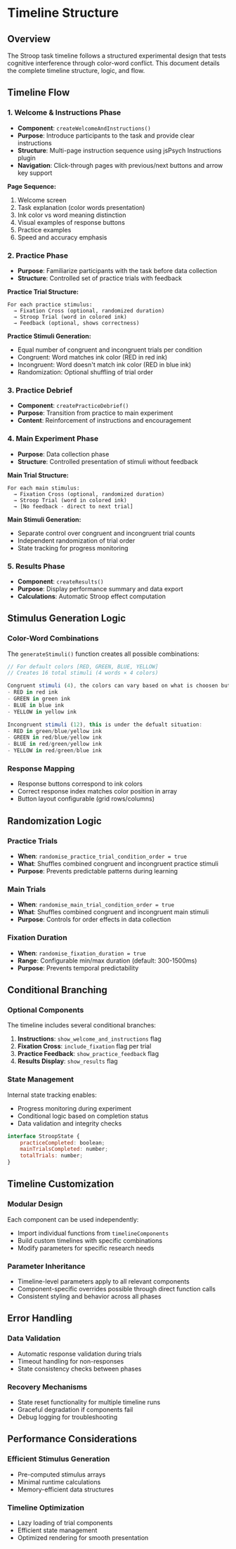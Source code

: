 # Timeline Structure

## Overview

The Stroop task timeline follows a structured experimental design that tests cognitive interference through color-word conflict. This document details the complete timeline structure, logic, and flow.

## Timeline Flow

### 1. Welcome & Instructions Phase
- **Component**: `createWelcomeAndInstructions()`
- **Purpose**: Introduce participants to the task and provide clear instructions
- **Structure**: Multi-page instruction sequence using jsPsych Instructions plugin
- **Navigation**: Click-through pages with previous/next buttons and arrow key support

**Page Sequence:**
1. Welcome screen
2. Task explanation (color words presentation)
3. Ink color vs word meaning distinction
4. Visual examples of response buttons
5. Practice examples
6. Speed and accuracy emphasis

### 2. Practice Phase
- **Purpose**: Familiarize participants with the task before data collection
- **Structure**: Controlled set of practice trials with feedback

**Practice Trial Structure:**
```
For each practice stimulus:
  → Fixation Cross (optional, randomized duration)
  → Stroop Trial (word in colored ink)
  → Feedback (optional, shows correctness)
```

**Practice Stimuli Generation:**
- Equal number of congruent and incongruent trials per condition
- Congruent: Word matches ink color (RED in red ink)
- Incongruent: Word doesn't match ink color (RED in blue ink)
- Randomization: Optional shuffling of trial order

### 3. Practice Debrief
- **Component**: `createPracticeDebrief()`
- **Purpose**: Transition from practice to main experiment
- **Content**: Reinforcement of instructions and encouragement

### 4. Main Experiment Phase
- **Purpose**: Data collection phase
- **Structure**: Controlled presentation of stimuli without feedback

**Main Trial Structure:**
```
For each main stimulus:
  → Fixation Cross (optional, randomized duration)
  → Stroop Trial (word in colored ink)
  → [No feedback - direct to next trial]
```

**Main Stimuli Generation:**
- Separate control over congruent and incongruent trial counts
- Independent randomization of trial order
- State tracking for progress monitoring

### 5. Results Phase
- **Component**: `createResults()`
- **Purpose**: Display performance summary and data export
- **Calculations**: Automatic Stroop effect computation

## Stimulus Generation Logic

### Color-Word Combinations
The `generateStimuli()` function creates all possible combinations:

```javascript
// For default colors [RED, GREEN, BLUE, YELLOW]
// Creates 16 total stimuli (4 words × 4 colors)

Congruent stimuli (4), the colors can vary based on what is choosen but this is for the defualt color:
- RED in red ink
- GREEN in green ink  
- BLUE in blue ink
- YELLOW in yellow ink

Incongruent stimuli (12), this is under the defualt situation:
- RED in green/blue/yellow ink
- GREEN in red/blue/yellow ink
- BLUE in red/green/yellow ink
- YELLOW in red/green/blue ink
```

### Response Mapping
- Response buttons correspond to ink colors
- Correct response index matches color position in array
- Button layout configurable (grid rows/columns)

## Randomization Logic

### Practice Trials
- **When**: `randomise_practice_trial_condition_order = true`
- **What**: Shuffles combined congruent and incongruent practice stimuli
- **Purpose**: Prevents predictable patterns during learning

### Main Trials
- **When**: `randomise_main_trial_condition_order = true`
- **What**: Shuffles combined congruent and incongruent main stimuli
- **Purpose**: Controls for order effects in data collection

### Fixation Duration
- **When**: `randomise_fixation_duration = true`
- **Range**: Configurable min/max duration (default: 300-1500ms)
- **Purpose**: Prevents temporal predictability

## Conditional Branching

### Optional Components
The timeline includes several conditional branches:

1. **Instructions**: `show_welcome_and_instructions` flag
2. **Fixation Cross**: `include_fixation` flag per trial
3. **Practice Feedback**: `show_practice_feedback` flag
4. **Results Display**: `show_results` flag

### State Management
Internal state tracking enables:
- Progress monitoring during experiment
- Conditional logic based on completion status
- Data validation and integrity checks

```javascript
interface StroopState {
    practiceCompleted: boolean;
    mainTrialsCompleted: number;
    totalTrials: number;
}
```

## Timeline Customization

### Modular Design
Each component can be used independently:
- Import individual functions from `timelineComponents`
- Build custom timelines with specific combinations
- Modify parameters for specific research needs

### Parameter Inheritance
- Timeline-level parameters apply to all relevant components
- Component-specific overrides possible through direct function calls
- Consistent styling and behavior across all phases

## Error Handling

### Data Validation
- Automatic response validation during trials
- Timeout handling for non-responses
- State consistency checks between phases

### Recovery Mechanisms
- State reset functionality for multiple timeline runs
- Graceful degradation if components fail
- Debug logging for troubleshooting

## Performance Considerations

### Efficient Stimulus Generation
- Pre-computed stimulus arrays
- Minimal runtime calculations
- Memory-efficient data structures

### Timeline Optimization
- Lazy loading of trial components
- Efficient state management
- Optimized rendering for smooth presentation
